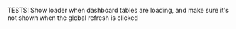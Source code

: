 TESTS!
Show loader when dashboard tables are loading, and make sure it's not shown when the global refresh is clicked
